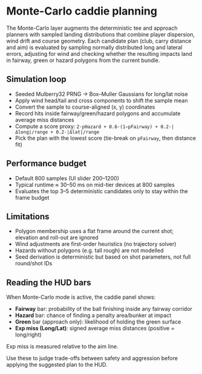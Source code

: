 # Monte-Carlo caddie planning

The Monte-Carlo layer augments the deterministic tee and approach planners with
sampled landing distributions that combine player dispersion, wind drift and
course geometry. Each candidate plan (club, carry distance and aim) is evaluated
by sampling normally distributed long and lateral errors, adjusting for wind and
checking whether the resulting impacts land in fairway, green or hazard polygons
from the current bundle.

## Simulation loop

- Seeded Mulberry32 PRNG → Box–Muller Gaussians for long/lat noise
- Apply wind head/tail and cross components to shift the sample mean
- Convert the sample to course-aligned (x, y) coordinates
- Record hits inside fairway/green/hazard polygons and accumulate average miss
  distances
- Compute a score proxy: `2·pHazard + 0.6·(1−pFairway) + 0.2·|Δlong|/range +
  0.2·|Δlat|/range`
- Pick the plan with the lowest score (tie-break on `pFairway`, then distance
  fit)

## Performance budget

- Default 800 samples (UI slider 200–1200)
- Typical runtime ≈ 30–50 ms on mid-tier devices at 800 samples
- Evaluates the top 3–5 deterministic candidates only to stay within the frame
  budget

## Limitations

- Polygon membership uses a flat frame around the current shot; elevation and
  roll-out are ignored
- Wind adjustments are first-order heuristics (no trajectory solver)
- Hazards without polygons (e.g. tall rough) are not modelled
- Seed derivation is deterministic but based on shot parameters, not full
  round/shot IDs

## Reading the HUD bars

When Monte-Carlo mode is active, the caddie panel shows:

- **Fairway** bar: probability of the ball finishing inside any fairway corridor
- **Hazard** bar: chance of finding a penalty area/bunker at impact
- **Green** bar (approach only): likelihood of holding the green surface
- **Exp miss (Long/Lat)**: signed average miss distances (positive = long/right)

Exp miss is measured relative to the aim line.

Use these to judge trade-offs between safety and aggression before applying the
suggested plan to the HUD.
